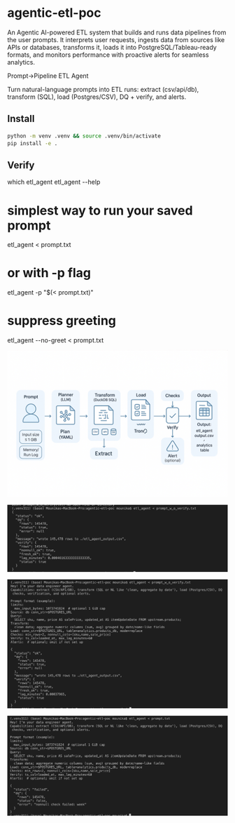 # agentic-etl-poc
An Agentic AI-powered ETL system that builds and runs data pipelines from the user prompts. It interprets user requests, ingests data from sources like APIs or databases, transforms it, loads it into PostgreSQL/Tableau-ready formats, and monitors performance with proactive alerts for seamless analytics.

Prompt→Pipeline ETL Agent

Turn natural-language prompts into ETL runs: extract (csv/api/db), transform (SQL), load (Postgres/CSV), DQ + verify, and alerts.

## Install
```bash
python -m venv .venv && source .venv/bin/activate
pip install -e .
```
## Verify
which etl_agent
etl_agent --help

# simplest way to run your saved prompt
etl_agent < prompt.txt

# or with -p flag
etl_agent -p "$(< prompt.txt)"

# suppress greeting
etl_agent --no-greet < prompt.txt

![ETL flow overview](./docs/images/ETL_flow.png "ETL flow overview")

![ETL agent output with prompt without null checks overview](./docs/images/screenshot_1.png "ETL agent output without null checks")

![ETL agent output with prompt with verification of non empty output overview](./docs/images/screenshot_2.png "ETL agent output with prompt with verification of non empty output")

![ETL agent output with prompt with DQ checks overview](./docs/images/screenshot_3.png "ETL agent output with prompt with with DQ checks")
